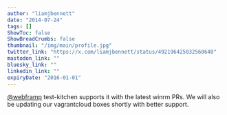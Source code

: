```yaml
---
author: "liamjbennett"
date: "2014-07-24"
tags: []
ShowToc: false
ShowBreadCrumbs: false
thumbnail: "/img/main/profile.jpg"
twitter_link: "https://x.com/liamjbennett/status/492196425032560640"
mastodon_link: ""
bluesky_link: ""
linkedin_link: ""
expiryDate: "2016-01-01"
---
```


[@webframp](https://x.com/webframp) test-kitchen supports it with the latest winrm PRs. We will also be updating our vagrantcloud boxes shortly with better support.


